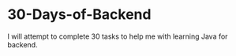 # 30-Days-of-Backend
I will attempt to complete 30 tasks to help me with learning Java for backend.
